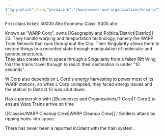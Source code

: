 ```yaml
---
{"dg-publish":true,"permalink":"/businesses-and-organizations/w-corp/"}
---
```


First class ticket: 50000 Ahn
Economy Class: 5000 ahn

Known as "WARP Corp", owns [[Geography and Politics/District\|District]] 23. They handle warping and teleportation technology, namely the WARP Train Network that runs throughout the City. Their Singularity allows them to restore things to a recorded state through manipulation of molecular and genetic structures.  
They also create rifts in space through a Singularity from a fallen Rift Wing that the trains travel through to reach their destination in under "10 seconds".

W Corp also depends on L Corp's energy harvesting to power most of its WARP stations, so when L Corp collapsed, they faced energy issues and the station to District 12 was shut down.

Has a partnership with [[Businesses and Organizations/T Corp\|T Corp]] to ensure Warp Trains arrive on time

[[Classes/WARP Cleanup Crew\|WARP Cleanup Crew]] / Soldiers attack by ripping holes into space.

There has never been a reported incident with the train system.
